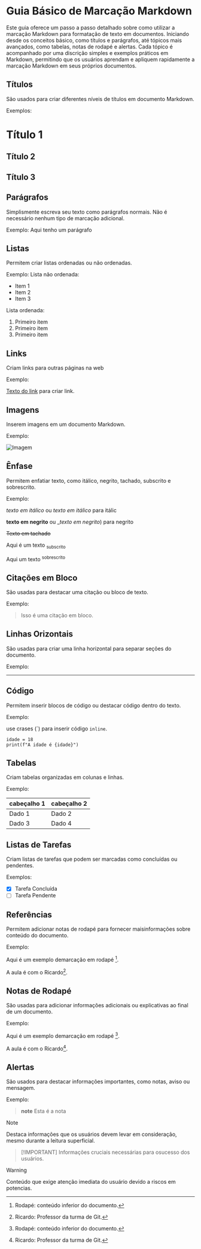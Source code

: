 # Guia Básico de Marcação Markdown
Este guia oferece um passo a passo detalhado sobre como utilizar a marcação Markdown para formatação de texto em documentos. Iniciando desde os conceitos básico, como títulos e parágrafos, até tópicos mais avançados, como tabelas, notas de rodapé e alertas. Cada tópico é acompanhado por uma discrição simples e exemplos práticos em Markdown, permitindo que os usuários aprendam e apliquem rapidamente a marcação Markdown em seus próprios documentos.

## Títulos

São usados para criar diferentes níveis de títulos em documento Markdown.

Exemplos:
# Título 1
## Título 2
## Título 3

## Parágrafos
Simplismente escreva seu texto como parágrafos normais. Não é necessário nenhum tipo de marcação adicional.

Exemplo:
Aqui tenho um parágrafo

## Listas
Permitem criar listas ordenadas ou não ordenadas.

Exemplo:
Lista não ordenada:

* Item 1
* Item 2
* Item 3

Lista ordenada:

1. Primeiro item
2. Primeiro item
3. Primeiro item 


## Links
Criam links para outras páginas na web

Exemplo:

[Texto do link](URL) para criar link.


## Imagens
Inserem imagens em um documento Markdown.

Exemplo:

![Imagem](URL_da_imagem)


## Ênfase
Permitem enfatiar texto, como itálico, negrito, tachado, subscrito e sobrescrito.

Exemplo:

*texto em itálico* ou _texto em itálico_ para itálic

**texto em negrito** ou __texto em negrito_) para negrito

~~Texto em tachado~~

Aqui é um texto <sub> subscrito </sub>

Aqui um texto <sup> sobrescrito </sup>


## Citações em Bloco
São usadas para destacar uma citação ou bloco de texto.

Exemplo:

> Isso é uma citação em bloco.

## Linhas Orizontais
São usadas para criar uma linha horizontal para separar seções do documento.

Exemplo:

---

## Código
Permitem inserir blocos de código ou destacar código dentro do texto.

Exemplo:

use crases (\`) para inserir código `inline`.

```
idade = 18
print(f"A idade é {idade}")
```

## Tabelas
Criam tabelas organizadas em colunas e linhas.

Exemplo:

|cabeçalho 1| cabeçalho 2|
|-----------|------------|
|Dado 1     |Dado 2      |
|Dado 3     |Dado 4      |



## Listas de Tarefas
Criam listas de tarefas que podem ser marcadas como concluídas ou pendentes.

Exemplos:

- [x] Tarefa Concluída
- [ ] Tarefa Pendente

## Referências
Permitem adicionar notas de rodapé para fornecer maisinformações sobre conteúdo do documento.

Exemplo:

Aqui é um exemplo demarcação em rodapé [^1].

A aula é com o Ricardo[^2].

 [^1]: Rodapé: conteúdo inferior do documento.
 [^2]: Ricardo: Professor da turma de Git.


## Notas de Rodapé
São usadas para adicionar informações adicionais ou explicativas ao final de um documento.

Exemplo:

Aqui é um exemplo demarcação em rodapé [^1].

A aula é com o Ricardo[^2].

 [^1]: Rodapé: conteúdo inferior do documento.
 [^2]: Ricardo: Professor da turma de Git.

## Alertas
São usados para destacar informações importantes, como notas, aviso ou mensagem.

Exemplo: 

> **note**
> Esta é a nota

> [!NOTE]
> Destaca informações que os usuários devem levar em consideração, mesmo durante a leitura superficial.

>  [!IMPORTANT]
> Informações cruciais necessárias para osucesso dos usuários.

> [!WARNING]
> Conteúdo que exige atenção imediata do usuário devido a riscos em potencias.
